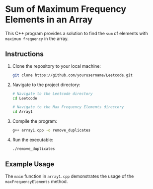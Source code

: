 # Sum of Maximum Frequency Elements in an Array

This C++ program provides a solution to find the `sum` of elements with `maximum frequency` in the array.

## Instructions

1. Clone the repository to your local machine:

    ```bash
    git clone https://github.com/yourusername/Leetcode.git
    ```

2. Navigate to the project directory:

    ```bash
    # Navigate to the Leetcode directory
    cd Leetcode

    # Navigate to the Max Frequency Elements directory
    cd Array1
    ```

3. Compile the program:

    ```bash
    g++ array1.cpp -o remove_duplicates
    ```

4. Run the executable:

    ```bash
    ./remove_duplicates
    ```

## Example Usage

The `main` function in `array1.cpp` demonstrates the usage of the `maxFrequencyElements` method. 